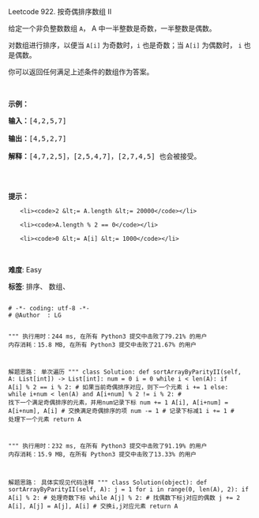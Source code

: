 Leetcode 922. 按奇偶排序数组 II
<p>给定一个非负整数数组&nbsp;<code>A</code>， A 中一半整数是奇数，一半整数是偶数。</p>


<p>对数组进行排序，以便当&nbsp;<code>A[i]</code> 为奇数时，<code>i</code>&nbsp;也是奇数；当&nbsp;<code>A[i]</code>&nbsp;为偶数时， <code>i</code> 也是偶数。</p>



<p>你可以返回任何满足上述条件的数组作为答案。</p>



<p>&nbsp;</p>



<p><strong>示例：</strong></p>



<pre><strong>输入：</strong>[4,2,5,7]

<strong>输出：</strong>[4,5,2,7]

<strong>解释：</strong>[4,7,2,5]，[2,5,4,7]，[2,7,4,5] 也会被接受。

</pre>



<p>&nbsp;</p>



<p><strong>提示：</strong></p>



<ol>

	<li><code>2 &lt;= A.length &lt;= 20000</code></li>

	<li><code>A.length % 2 == 0</code></li>

	<li><code>0 &lt;= A[i] &lt;= 1000</code></li>

</ol>



<p>&nbsp;</p>





 **难度**: Easy



 **标签**: 排序、 数组、 





<div class="hcb_wrap">
<pre class="prism undefined-numbers lang-python" data-lang="Python"><code>
# -*- coding: utf-8 -*-
# @Author  : LG

"""
执行用时：244 ms, 在所有 Python3 提交中击败了79.21% 的用户
内存消耗：15.8 MB, 在所有 Python3 提交中击败了21.67% 的用户

解题思路：
    单次遍历
"""
class Solution:
    def sortArrayByParityII(self, A: List[int]) -> List[int]:
        num = 0
        i = 0
        while i < len(A):
            if A[i] % 2 == i % 2:   # 如果当前奇偶排序对应，则下一个元素
                i += 1
            else:
                while i+num < len(A) and A[i+num] % 2 != i % 2: # 找下一个满足奇偶排序的元素，并用num记录下标
                    num += 1
                A[i], A[i+num] = A[i+num], A[i] # 交换满足奇偶排序的项
                num -= 1    # 记录下标减1
                i += 1 # 处理下一个元素
        return A

"""
执行用时：232 ms, 在所有 Python3 提交中击败了91.19% 的用户
内存消耗：15.9 MB, 在所有 Python3 提交中击败了13.33% 的用户

解题思路：
    具体实现见代码注释
"""
class Solution(object):
    def sortArrayByParityII(self, A):
        j = 1
        for i in range(0, len(A), 2):
            if A[i] % 2:    # 处理奇数下标
                while A[j] % 2: # 找偶数下标j对应的偶数
                    j += 2
                A[i], A[j] = A[j], A[i] # 交换i,j对应元素
        return A
</code></pre></div>
